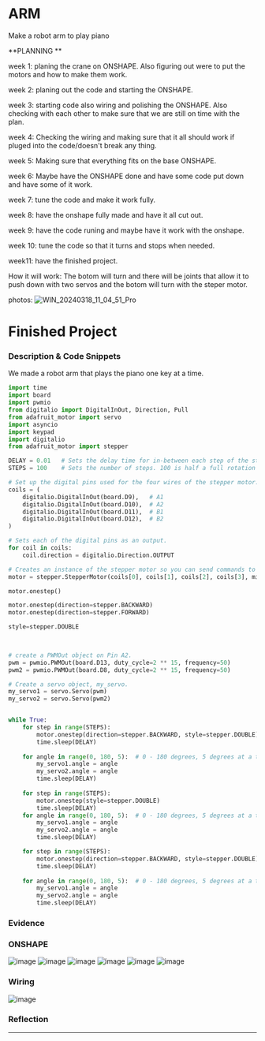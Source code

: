 # ARM
Make a robot arm to play piano 

**PLANNING **

week 1:
planing the crane on ONSHAPE. Also figuring out were to put the motors and how to make them work.

week 2:
planing out the code and starting the ONSHAPE.

week 3:
starting code also wiring and polishing the ONSHAPE. Also checking with each other to make sure that we are still on time with the plan.

week 4:
Checking the wiring and making sure that it all should work if pluged into the code/doesn't break any thing.

week 5:
Making sure that everything fits on the base ONSHAPE.

week 6: 
Maybe have the ONSHAPE done and have some code put down and have some of it work.

week 7:
tune the code and make it work fully.

week 8:
have the onshape fully made and have it all cut out.

week 9:
have the code runing and maybe have it work with the onshape.

week 10:
tune the code so that it turns and stops when needed.

week11:
have the finished project.

How it will work:
The botom will turn and there will be joints that allow it to push down with two servos and the botom will turn with the steper motor.

photos:
![WIN_20240318_11_04_51_Pro](https://github.com/hotting45/ARM/assets/143732462/97e5c8e0-3081-4325-adf7-aef03e809bd5)




# Finished Project

### Description & Code Snippets 
We made a robot arm that plays the piano one key at a time.

```python
import time
import board
import pwmio
from digitalio import DigitalInOut, Direction, Pull
from adafruit_motor import servo
import asyncio
import keypad
import digitalio
from adafruit_motor import stepper

DELAY = 0.01   # Sets the delay time for in-between each step of the stepper motor.
STEPS = 100    # Sets the number of steps. 100 is half a full rotation for the motor we're using. 

# Set up the digital pins used for the four wires of the stepper motor. 
coils = (
    digitalio.DigitalInOut(board.D9),   # A1
    digitalio.DigitalInOut(board.D10),  # A2
    digitalio.DigitalInOut(board.D11),  # B1
    digitalio.DigitalInOut(board.D12),  # B2
)

# Sets each of the digital pins as an output.
for coil in coils:
    coil.direction = digitalio.Direction.OUTPUT

# Creates an instance of the stepper motor so you can send commands to it (using the Adafruit Motor library). 
motor = stepper.StepperMotor(coils[0], coils[1], coils[2], coils[3], microsteps=None)

motor.onestep()

motor.onestep(direction=stepper.BACKWARD)
motor.onestep(direction=stepper.FORWARD)

style=stepper.DOUBLE
       


# create a PWMOut object on Pin A2.
pwm = pwmio.PWMOut(board.D13, duty_cycle=2 ** 15, frequency=50)
pwm2 = pwmio.PWMOut(board.D8, duty_cycle=2 ** 15, frequency=50)

# Create a servo object, my_servo.
my_servo1 = servo.Servo(pwm)
my_servo2 = servo.Servo(pwm2)


while True:
    for step in range(STEPS):
        motor.onestep(direction=stepper.BACKWARD, style=stepper.DOUBLE)
        time.sleep(DELAY)
    
    for angle in range(0, 180, 5):  # 0 - 180 degrees, 5 degrees at a time.
        my_servo1.angle = angle
        my_servo2.angle = angle
        time.sleep(DELAY)
   
    for step in range(STEPS):
        motor.onestep(style=stepper.DOUBLE)
        time.sleep(DELAY)
    for angle in range(0, 180, 5):  # 0 - 180 degrees, 5 degrees at a time.
        my_servo1.angle = angle
        my_servo2.angle = angle
        time.sleep(DELAY)

    for step in range(STEPS):
        motor.onestep(direction=stepper.BACKWARD, style=stepper.DOUBLE)
        time.sleep(DELAY)
            
    for angle in range(0, 180, 5):  # 0 - 180 degrees, 5 degrees at a time.
        my_servo1.angle = angle
        my_servo2.angle = angle
        time.sleep(DELAY)
```

### Evidence

### ONSHAPE
![image](https://github.com/hotting45/ARM/assets/143732418/afa799de-db47-46c3-a928-b255775dd5b8)
![image](https://github.com/hotting45/ARM/assets/143732418/60fdddc6-0d54-4b6c-bc9e-897e2cd57ee1)
![image](https://github.com/hotting45/ARM/assets/143732418/48d174ab-925a-47be-b4a1-3a232fbac930)
![image](https://github.com/hotting45/ARM/assets/143732418/3efb2fbe-cbd2-4807-a1d6-47e166caa8cc)
![image](https://github.com/hotting45/ARM/assets/143732418/7bb49a5f-0308-4037-bbf1-c2fc6a4541fe)
![image](https://github.com/hotting45/ARM/assets/143732418/22b2a6a6-608b-40e8-8d85-f77785517e82)

### Wiring

![image](https://github.com/hotting45/ARM/assets/143732462/3b781aea-064f-4a27-887d-83096beacd6a)

### Reflection


















***
